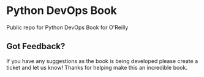 # Python DevOps Book
Public repo for Python DevOps Book for O'Reilly


## Got Feedback?

If you have any suggestions as the book is being developed please create a ticket and let us know!  Thanks for helping make this an incredible book.

